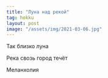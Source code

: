 ```yaml
---
title: "Луна над рекой"
tag: hokku
layout: post
image: "/assets/img/2021-03-06.jpg"
---
```


Так близко луна

Река свозь город течёт

Меланхолия